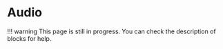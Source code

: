 # Audio

!!! warning
    This page is still in progress. You can check the description of blocks for help.
